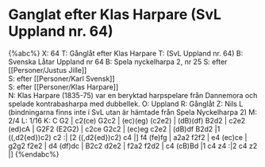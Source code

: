# Ganglat efter Klas Harpare (SvL Uppland nr. 64)

{%abc%}
X: 64
T: Gånglåt efter Klas Harpare
T: (SvL Uppland nr. 64)
B: Svenska Låtar Uppland nr 64
B: Spela nyckelharpa 2, nr 25
S: efter [[Personer/Justus Jille]]  
S: efter [[Personer/Karl Svensk]]  
S: efter [[Personer/Klas Harpare]]  
N: Klas Harpare (1835-75) var en beryktad harpspelare från Dannemora och spelade kontrabasharpa med dubbellek.
O: Uppland
R: Gånglåt
Z: Nils L (bindningarna finns inte i SvL utan är hämtade från Spela Nyckelharpa 2)
M: 2/4
L: 1/16
K: C
G2 | c2(ce) G2c2 | (ec)(eg) (c2e2) | (dB)(df) B2d2 | c2e2 (ed)cA | 
     G2F2 (E2G2) | c2ce G2c2 | (ec)eg c2e2 | (dB)df B2d2 |1 ((,d2{ed})c2) c2 :|
[2 ((,d2{ed})c2) c4 |] f4 (fe)fg | a2a2 f2f2 | e4 (ec)ce | g2g2 f2e2 | 
d4 (df)dc | B2c2 d2e2 | f2a2 f2d2 | c4 (cB)Bd |1 c4 z4 :|2 c4 z2 |]
{%endabc%}

